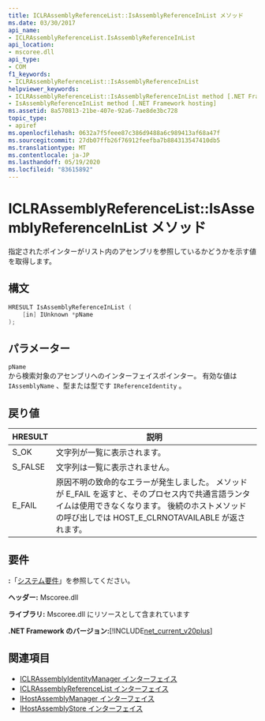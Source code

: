 ```yaml
---
title: ICLRAssemblyReferenceList::IsAssemblyReferenceInList メソッド
ms.date: 03/30/2017
api_name:
- ICLRAssemblyReferenceList.IsAssemblyReferenceInList
api_location:
- mscoree.dll
api_type:
- COM
f1_keywords:
- ICLRAssemblyReferenceList::IsAssemblyReferenceInList
helpviewer_keywords:
- ICLRAssemblyReferenceList::IsAssemblyReferenceInList method [.NET Framework hosting]
- IsAssemblyReferenceInList method [.NET Framework hosting]
ms.assetid: 8a570813-21be-407e-92a6-7ae8de3bc728
topic_type:
- apiref
ms.openlocfilehash: 0632a7f5feee87c386d9488a6c989413af68a47f
ms.sourcegitcommit: 27db07ffb26f76912feefba7b884313547410db5
ms.translationtype: MT
ms.contentlocale: ja-JP
ms.lasthandoff: 05/19/2020
ms.locfileid: "83615892"
---
```

# <a name="iclrassemblyreferencelistisassemblyreferenceinlist-method"></a>ICLRAssemblyReferenceList::IsAssemblyReferenceInList メソッド
指定されたポインターがリスト内のアセンブリを参照しているかどうかを示す値を取得します。  
  
## <a name="syntax"></a>構文  
  
```cpp  
HRESULT IsAssemblyReferenceInList (  
    [in] IUnknown *pName  
);  
```  
  
## <a name="parameters"></a>パラメーター  
 `pName`  
 から検索対象のアセンブリへのインターフェイスポインター。 有効な値は `IAssemblyName` 、型または型です `IReferenceIdentity` 。  
  
## <a name="return-value"></a>戻り値  
  
|HRESULT|説明|  
|-------------|-----------------|  
|S_OK|文字列が一覧に表示されます。|  
|S_FALSE|文字列は一覧に表示されません。|  
|E_FAIL|原因不明の致命的なエラーが発生しました。 メソッドが E_FAIL を返すと、そのプロセス内で共通言語ランタイムは使用できなくなります。 後続のホストメソッドの呼び出しでは HOST_E_CLRNOTAVAILABLE が返されます。|  
  
## <a name="requirements"></a>要件  
 **:**「[システム要件](../../get-started/system-requirements.md)」を参照してください。  
  
 **ヘッダー:** Mscoree.dll  
  
 **ライブラリ:** Mscoree.dll にリソースとして含まれています  
  
 **.NET Framework のバージョン:**[!INCLUDE[net_current_v20plus](../../../../includes/net-current-v20plus-md.md)]  
  
## <a name="see-also"></a>関連項目

- [ICLRAssemblyIdentityManager インターフェイス](iclrassemblyidentitymanager-interface.md)
- [ICLRAssemblyReferenceList インターフェイス](iclrassemblyreferencelist-interface.md)
- [IHostAssemblyManager インターフェイス](ihostassemblymanager-interface.md)
- [IHostAssemblyStore インターフェイス](ihostassemblystore-interface.md)

